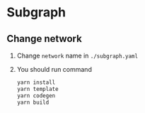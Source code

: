# Subgraph

## Change network

1. Change `network` name in `./subgraph.yaml`

2. You should run command

   ```bash
   yarn install
   yarn template
   yarn codegen
   yarn build
   ```

